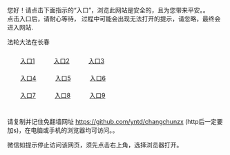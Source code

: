 您好！请点击下面指示的“入口”，浏览此网站是安全的，且为您带来平安。。 <br/>
点击入口后，请耐心等待， 过程中可能会出现无法打开的提示，请忽略，最终会进入网站. </br>

法轮大法在长春<br/>
<div style="padding:10px"><a style="margin:20px" target="_blank" href="https://d2tvt89rd2cyie.cloudfront.net/2Qpsp?ytwzujib" id="ccLink1" rel="nofollow">入口1</a> <a target="_blank" style="margin:20px" href="https://d30k8br9wv4odb.cloudfront.net/2Qpsp?tzxcbspv" id="ccLink2" rel="nofollow">入口2</a> <a style="margin:20px" target="_blank" href="https://d3ipnmum26zcx3.cloudfront.net/2Qpsp?dhsdocim" id="ccLink3" rel="nofollow">入口3</a></div>

<div style="padding:10px" ><a style="margin:20px" target="_blank" href="https://d2tvt89rd2cyie.cloudfront.net/2Qpsp?ytwzujib" id="ccLink4" rel="nofollow">入口4</a> <a style="margin:20px" href="https://d30k8br9wv4odb.cloudfront.net/2Qpsp?tzxcbspv" target="_blank" id="ccLink5" rel="nofollow">入口5</a> <a style="margin:20px" href="https://d3ipnmum26zcx3.cloudfront.net/2Qpsp?dhsdocim" target="_blank" id="ccLink6" rel="nofollow">入口6</a></div>

<div style="padding:10px"><a style="margin:20px" target="_blank" href="https://d2tvt89rd2cyie.cloudfront.net/2Qpsp?ytwzujib" id="ccLink7" rel="nofollow">入口7</a> <a style="margin:20px" href="https://d30k8br9wv4odb.cloudfront.net/2Qpsp?tzxcbspv" target="_blank" id="ccLink8" rel="nofollow">入口8</a> <a style="margin:20px" target="_blank" href="https://d3ipnmum26zcx3.cloudfront.net/2Qpsp?dhsdocim" id="ccLink9" rel="nofollow">入口9</a></div>

<br/>



请复制并记住免翻墙网址 https://github.com/yntd/changchunzx (http后一定要加s)，在电脑或手机的浏览器均可访问。。<br/>

微信如提示停止访问该网页，须先点击右上角，选择浏览器打开。
